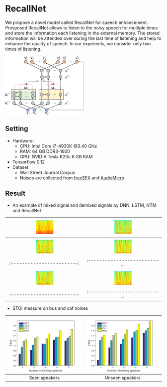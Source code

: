 # RecallNet
We propose a novel model called RecallNet for speech enhancement.
Prosposed RecallNet allows to listen to the noisy speech for multiple times and store the information each listening in the external memory.
The stored information will be attended over during the last time of listening and help to enhance the quality of speech.
In our experients, we consider only two times of listening. 

<img src="Others/RecallNet.png" width="50%">

## Setting
- Hardware:
	- CPU: Intel Core i7-4930K @3.40 GHz
	- RAM: 64 GB DDR3-1600
	- GPU: NVIDIA Tesla K20c 6 GB RAM
- Tensorflow 0.12
- Dataset
	- Wall Street Journal Corpus
	- Noises are collected from [freeSFX](http://www.freesfx.co.uk/soundeffects/) and [AudioMicro](http://www.audiomicro.com/free-sound-effects)

## Result
- An example of mixed signal and demixed signals by DNN, LSTM, NTM and RecallNet

|<img src="Others/mix.png" width="30%">|<img src="Others/clean.png" width="30%">|
|:------------------------:|:--------------------------:|
|<img src="Others/recall.png" width="30%">|<img src="Others/NTM.png" width="30%">|
|:------------------------:|:--------------------------:|
|<img src="Others/LSTM.png" width="30%">|<img src="Others/DNN.png" width="30%">|
|:------------------------:|:--------------------------:|

- STOI measure on bus and caf noises

|<img src="Others/stoi1.png">|<img src="Others/stoi2.png">|
|:------------------------:|:--------------------------:|
|Seen speakers             |Unseen speakers             |

